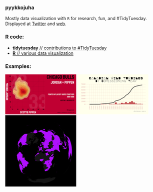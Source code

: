 ### pyykkojuha

Mostly data visualization with `R` for research, fun, and #TidyTuesday.
Displayed at [Twitter](https://twitter.com/pyyxxo) and [web](http://pyyxxo.fi/pyyxxo).

### R code: 
- [**tidytuesday** // contributions to #TidyTuesday](https://github.com/pyykkojuha/tidytuesday)
- [**R** // various data visualization](https://github.com/pyykkojuha/R)

### Examples:

<img src="https://raw.githubusercontent.com/pyykkojuha/R/main/NBA/fig/PO_BULLS.png" width="45%">
<img src="https://raw.githubusercontent.com/pyykkojuha/tidytuesday/main/R/2020_44/TIDY_2020_44.png" width="45%">
<img src="https://raw.githubusercontent.com/pyykkojuha/tidytuesday/main/R/2020_50/TIDY_2020_50_map.png" width="45%">



<!--
**pyykkojuha/pyykkojuha** is a ✨ _special_ ✨ repository because its `README.md` (this file) appears on your GitHub profile.

Here are some ideas to get you started:

- 🔭 I’m currently working on ...
- 🌱 I’m currently learning ...
- 👯 I’m looking to collaborate on ...
- 🤔 I’m looking for help with ...
- 💬 Ask me about ...
- 📫 How to reach me: ...
- 😄 Pronouns: ...
- ⚡ Fun fact: ...
-->
